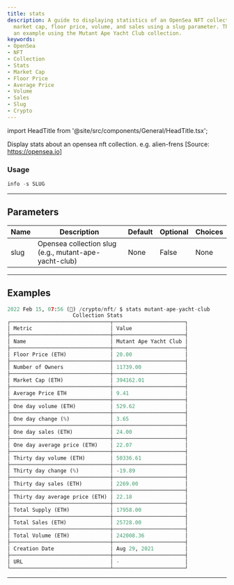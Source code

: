 ```yaml
---
title: stats
description: A guide to displaying statistics of an OpenSea NFT collection such as
  market cap, floor price, volume, and sales using a slug parameter. This includes
  an example using the Mutant Ape Yacht Club collection.
keywords:
- OpenSea
- NFT
- Collection
- Stats
- Market Cap
- Floor Price
- Average Price
- Volume
- Sales
- Slug
- Crypto
---
```


import HeadTitle from '@site/src/components/General/HeadTitle.tsx';

<HeadTitle title="stats - Nft - Crypto - Reference | OpenBB Terminal Docs" />

Display stats about an opensea nft collection. e.g. alien-frens [Source: https://opensea.io]

### Usage

```python
info -s SLUG
```

---

## Parameters

| Name | Description | Default | Optional | Choices |
| ---- | ----------- | ------- | -------- | ------- |
| slug | Opensea collection slug (e.g., mutant-ape-yacht-club) | None | False | None |


---

## Examples

```python
2022 Feb 15, 07:56 (🦋) /crypto/nft/ $ stats mutant-ape-yacht-club
                     Collection Stats
┌────────────────────────────────┬───────────────────────┐
│ Metric                         │ Value                 │
├────────────────────────────────┼───────────────────────┤
│ Name                           │ Mutant Ape Yacht Club │
├────────────────────────────────┼───────────────────────┤
│ Floor Price (ETH)              │ 20.00                 │
├────────────────────────────────┼───────────────────────┤
│ Number of Owners               │ 11739.00              │
├────────────────────────────────┼───────────────────────┤
│ Market Cap (ETH)               │ 394162.01             │
├────────────────────────────────┼───────────────────────┤
│ Average Price ETH              │ 9.41                  │
├────────────────────────────────┼───────────────────────┤
│ One day volume (ETH)           │ 529.62                │
├────────────────────────────────┼───────────────────────┤
│ One day change (%)             │ 3.65                  │
├────────────────────────────────┼───────────────────────┤
│ One day sales (ETH)            │ 24.00                 │
├────────────────────────────────┼───────────────────────┤
│ One day average price (ETH)    │ 22.07                 │
├────────────────────────────────┼───────────────────────┤
│ Thirty day volume (ETH)        │ 50336.61              │
├────────────────────────────────┼───────────────────────┤
│ Thirty day change (%)          │ -19.89                │
├────────────────────────────────┼───────────────────────┤
│ Thirty day sales (ETH)         │ 2269.00               │
├────────────────────────────────┼───────────────────────┤
│ Thirty day average price (ETH) │ 22.18                 │
├────────────────────────────────┼───────────────────────┤
│ Total Supply (ETH)             │ 17958.00              │
├────────────────────────────────┼───────────────────────┤
│ Total Sales (ETH)              │ 25728.00              │
├────────────────────────────────┼───────────────────────┤
│ Total Volume (ETH)             │ 242008.36             │
├────────────────────────────────┼───────────────────────┤
│ Creation Date                  │ Aug 29, 2021          │
├────────────────────────────────┼───────────────────────┤
│ URL                            │ -                     │
└────────────────────────────────┴───────────────────────┘
```
---

